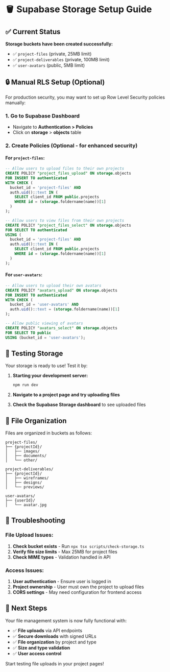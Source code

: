 # 🪣 Supabase Storage Setup Guide

## ✅ Current Status

**Storage buckets have been created successfully:**

- ✅ `project-files` (private, 25MB limit)
- ✅ `project-deliverables` (private, 100MB limit)  
- ✅ `user-avatars` (public, 5MB limit)

## 🔒 Manual RLS Setup (Optional)

For production security, you may want to set up Row Level Security policies manually:

### 1. Go to Supabase Dashboard
- Navigate to **Authentication > Policies**
- Click on **storage** > **objects** table

### 2. Create Policies (Optional - for enhanced security)

#### For `project-files`:
```sql
-- Allow users to upload files to their own projects
CREATE POLICY "project_files_upload" ON storage.objects
FOR INSERT TO authenticated
WITH CHECK (
  bucket_id = 'project-files' AND
  auth.uid()::text IN (
    SELECT client_id FROM public.projects 
    WHERE id = (storage.foldername(name))[1]
  )
);

-- Allow users to view files from their own projects
CREATE POLICY "project_files_select" ON storage.objects
FOR SELECT TO authenticated
USING (
  bucket_id = 'project-files' AND
  auth.uid()::text IN (
    SELECT client_id FROM public.projects 
    WHERE id = (storage.foldername(name))[1]
  )
);
```

#### For `user-avatars`:
```sql
-- Allow users to upload their own avatars
CREATE POLICY "avatars_upload" ON storage.objects
FOR INSERT TO authenticated
WITH CHECK (
  bucket_id = 'user-avatars' AND
  auth.uid()::text = (storage.foldername(name))[1]
);

-- Allow public viewing of avatars
CREATE POLICY "avatars_select" ON storage.objects
FOR SELECT TO public
USING (bucket_id = 'user-avatars');
```

## 🧪 Testing Storage

Your storage is ready to use! Test it by:

1. **Starting your development server:**
   ```bash
   npm run dev
   ```

2. **Navigate to a project page and try uploading files**

3. **Check the Supabase Storage dashboard** to see uploaded files

## 📁 File Organization

Files are organized in buckets as follows:

```
project-files/
├── {projectId}/
│   ├── images/
│   ├── documents/
│   └── other/

project-deliverables/
├── {projectId}/
│   ├── wireframes/
│   ├── designs/
│   └── previews/

user-avatars/
├── {userId}/
│   └── avatar.jpg
```

## 🔧 Troubleshooting

### File Upload Issues:
1. **Check bucket exists** - Run `npx tsx scripts/check-storage.ts`
2. **Verify file size limits** - Max 25MB for project files
3. **Check MIME types** - Validation handled in API

### Access Issues:
1. **User authentication** - Ensure user is logged in
2. **Project ownership** - User must own the project to upload files
3. **CORS settings** - May need configuration for frontend access

## 🎯 Next Steps

Your file management system is now fully functional with:

- ✅ **File uploads** via API endpoints
- ✅ **Secure downloads** with signed URLs
- ✅ **File organization** by project and type
- ✅ **Size and type validation**
- ✅ **User access control**

Start testing file uploads in your project pages!